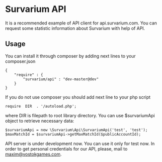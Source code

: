 # Survarium API 
It is a recommended example of API client for api.survarium.com.
You can request some statistic information about Survarium with help of API.

## Usage
You can install it through composer by adding next lines to your composer.json

```
{
    "require" : {
        "survarium/api" : "dev-master@dev"
    }
}
```

If you do not use composer you should add next line to your php script

```
require  DIR  . '/autoload.php'; 
```
where DIR is filepath to root library directory.
You can use $survariumApi object to retrieve necessary data:

```
$survariumApi = new \Survarium\Api\SurvariumApi('test', 'test');
$maxMatchId = $survariumApi->getMaxMatchId($publicAccountId); 
```

API server is under development now. You can use it only for test now.
In order to get personal credentials for our API, please, mail to maxim@vostokgames.com.

 
